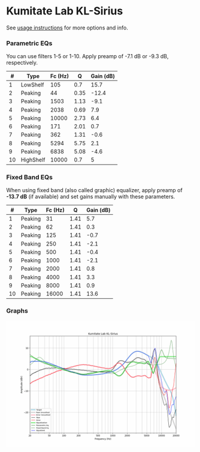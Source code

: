 # Kumitate Lab KL-Sirius
See [usage instructions](https://github.com/jaakkopasanen/AutoEq#usage) for more options and info.

### Parametric EQs
You can use filters 1-5 or 1-10. Apply preamp of -7.1 dB or -9.3 dB, respectively.

|   # | Type      |   Fc (Hz) |    Q |   Gain (dB) |
|-----|-----------|-----------|------|-------------|
|   1 | LowShelf  |       105 | 0.7  |        15.7 |
|   2 | Peaking   |        44 | 0.35 |       -12.4 |
|   3 | Peaking   |      1503 | 1.13 |        -9.1 |
|   4 | Peaking   |      2038 | 0.69 |         7.9 |
|   5 | Peaking   |     10000 | 2.73 |         6.4 |
|   6 | Peaking   |       171 | 2.01 |         0.7 |
|   7 | Peaking   |       362 | 1.31 |        -0.6 |
|   8 | Peaking   |      5294 | 5.75 |         2.1 |
|   9 | Peaking   |      6838 | 5.08 |        -4.6 |
|  10 | HighShelf |     10000 | 0.7  |         5   |

### Fixed Band EQs
When using fixed band (also called graphic) equalizer, apply preamp of **-13.7 dB** (if available) and set gains manually with these parameters.

|   # | Type    |   Fc (Hz) |    Q |   Gain (dB) |
|-----|---------|-----------|------|-------------|
|   1 | Peaking |        31 | 1.41 |         5.7 |
|   2 | Peaking |        62 | 1.41 |         0.3 |
|   3 | Peaking |       125 | 1.41 |        -0.7 |
|   4 | Peaking |       250 | 1.41 |        -2.1 |
|   5 | Peaking |       500 | 1.41 |        -0.4 |
|   6 | Peaking |      1000 | 1.41 |        -2.1 |
|   7 | Peaking |      2000 | 1.41 |         0.8 |
|   8 | Peaking |      4000 | 1.41 |         3.3 |
|   9 | Peaking |      8000 | 1.41 |         0.9 |
|  10 | Peaking |     16000 | 1.41 |        13.6 |

### Graphs
![](./Kumitate%20Lab%20KL-Sirius.png)
